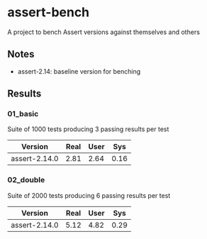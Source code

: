# assert-bench

A project to bench Assert versions against themselves and others

## Notes

* assert-2.14: baseline version for benching

## Results

### 01_basic

Suite of 1000 tests producing 3 passing results per test

|    Version    | Real       | User       | Sys        |
| ------------- | ---------- | ---------- | ---------- |
| assert-2.14.0 |       2.81 |       2.64 |       0.16 |

### 02_double

Suite of 2000 tests producing 6 passing results per test

|    Version    | Real       | User       | Sys        |
| ------------- | ---------- | ---------- | ---------- |
| assert-2.14.0 |       5.12 |       4.82 |       0.29 |
